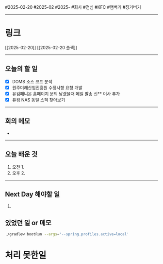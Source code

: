 #2025-02-20 #2025-02 #2025- 
#회사 #점심 #KFC #햄버거 #징거버거 

------
# 링크 
[[2025-02-20]]
[[2025-02-20 플젝]]

---
## 오늘의 할 일
- [x] DOMS 소스 코드 분석
- [x] 원주미래산업진흥원 수정사항 요청 개발
- [x] 유컴패니온 홈페이지 문의 남겼을때 메일 발송 신** 이사 추가
- [x] 유컴 NAS 동일 스펙 찾아보기
---
## 회의 메모
- 
---
## 오늘 배운 것
1. 오전
    1. 
2. 오후
    2. 
---
## Next Day 해야할 일
1. 


## 있었던 일 or 메모

```bash
./gradlew bootRun --args='--spring.profiles.active=local'
```

# 처리 못한일